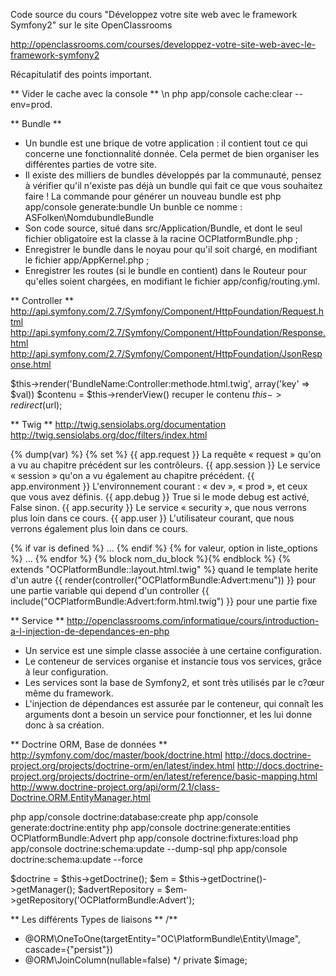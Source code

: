 Code source du cours "Développez votre site web avec le framework Symfony2" sur le site OpenClassrooms

http://openclassrooms.com/courses/developpez-votre-site-web-avec-le-framework-symfony2

Récapitulatif des points important.

** Vider le cache avec la console ** \n
php app/console cache:clear --env=prod.

** Bundle **
- Un bundle est une brique de votre application : il contient tout ce qui concerne une fonctionnalité donnée. Cela permet de bien organiser les différentes parties de votre site.
- Il existe des milliers de bundles développés par la communauté, pensez à vérifier qu'il n'existe pas déjà un bundle qui fait ce que vous souhaitez faire !
La commande pour générer un nouveau bundle est 
php app/console generate:bundle
Un bunble ce nomme :  ASFolken\NomdubundleBundle
- Son code source, situé dans src/Application/Bundle, et dont le seul fichier obligatoire est la classe à la racine OCPlatformBundle.php ;
- Enregistrer le bundle dans le noyau pour qu'il soit chargé, en modifiant le fichier app/AppKernel.php ;
- Enregistrer les routes (si le bundle en contient) dans le Routeur pour qu'elles soient chargées, en modifiant le fichier app/config/routing.yml.


** Controller **
http://api.symfony.com/2.7/Symfony/Component/HttpFoundation/Request.html
http://api.symfony.com/2.7/Symfony/Component/HttpFoundation/Response.html
http://api.symfony.com/2.7/Symfony/Component/HttpFoundation/JsonResponse.html

$this->render('BundleName:Controller:methode.html.twig', array('key' => $val))
$contenu = $this->renderView() recuper le contenu
$this->redirect($url);

** Twig **
http://twig.sensiolabs.org/documentation
http://twig.sensiolabs.org/doc/filters/index.html

{% dump(var) %}
{% set %}
{{ app.request }} La requête « request » qu'on a vu au chapitre précédent sur les contrôleurs.
{{ app.session }} Le service « session » qu'on a vu également au chapitre précédent.
{{ app.environment }} L'environnement courant : « dev », « prod », et ceux que vous avez définis.
{{ app.debug }} True si le mode debug est activé, False sinon.
{{ app.security }} Le service « security », que nous verrons plus loin dans ce cours.
{{ app.user }} L'utilisateur courant, que nous verrons également plus loin dans ce cours.

{% if var is defined %} … {% endif %}
{% for valeur, option in liste_options %} ... {% endfor %}
{% block nom_du_block %}{% endblock %}
{% extends "OCPlatformBundle::layout.html.twig" %}        quand le template herite d'un autre
{{ render(controller("OCPlatformBundle:Advert:menu")) }}  pour une partie variable qui depend d'un controller
{{ include("OCPlatformBundle:Advert:form.html.twig") }}   pour une partie fixe

** Service **
http://openclassrooms.com/informatique/cours/introduction-a-l-injection-de-dependances-en-php
- Un service est une simple classe associée à une certaine configuration.
- Le conteneur de services organise et instancie tous vos services, grâce à leur configuration.
- Les services sont la base de Symfony2, et sont très utilisés par le c?œur même du framework.
- L'injection de dépendances est assurée par le conteneur, qui connaît les arguments dont a besoin un service pour fonctionner, et les lui donne donc à sa création.

** Doctrine ORM, Base de données **
http://symfony.com/doc/master/book/doctrine.html
http://docs.doctrine-project.org/projects/doctrine-orm/en/latest/index.html
http://docs.doctrine-project.org/projects/doctrine-orm/en/latest/reference/basic-mapping.html
http://www.doctrine-project.org/api/orm/2.1/class-Doctrine.ORM.EntityManager.html

php app/console doctrine:database:create
php app/console generate:doctrine:entity
php app/console doctrine:generate:entities OCPlatformBundle:Advert
php app/console doctrine:fixtures:load
php app/console doctrine:schema:update --dump-sql
php app/console doctrine:schema:update --force

$doctrine = $this->getDoctrine();
$em = $this->getDoctrine()->getManager();
$advertRepository = $em->getRepository('OCPlatformBundle:Advert');

** Les différents Types de liaisons **
/**
  * @ORM\OneToOne(targetEntity="OC\PlatformBundle\Entity\Image", cascade={"persist"})
  * @ORM\JoinColumn(nullable=false)
  */
private $image;

